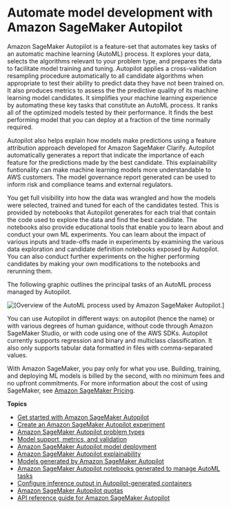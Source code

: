 # Automate model development with Amazon SageMaker Autopilot<a name="autopilot-automate-model-development"></a>

Amazon SageMaker Autopilot is a feature\-set that automates key tasks of an automatic machine learning \(AutoML\) process\. It explores your data, selects the algorithms relevant to your problem type, and prepares the data to facilitate model training and tuning\. Autopilot applies a cross\-validation resampling procedure automatically to all candidate algorithms when appropriate to test their ability to predict data they have not been trained on\. It also produces metrics to assess the the predictive quality of its machine learning model candidates\. It simplifies your machine learning experience by automating these key tasks that constitute an AutoML process\. It ranks all of the optimized models tested by their performance\. It finds the best performing model that you can deploy at a fraction of the time normally required\. 

Autopilot also helps explain how models make predictions using a feature attribution approach developed for Amazon SageMaker Clarify\. Autopilot automatically generates a report that indicate the importance of each feature for the predictions made by the best candidate\. This explainability funtionality can make machine learning models more understandable to AWS customers\. The model governance report generated can be used to inform risk and compliance teams and external regulators\.

You get full visibility into how the data was wrangled and how the models were selected, trained and tuned for each of the candidates tested\. This is provided by notebooks that Autopilot generates for each trial that contain the code used to explore the data and find the best candidate\. The notebooks also provide educational tools that enable you to learn about and conduct your own ML experiments\. You can learn about the impact of various inputs and trade\-offs made in experiments by examining the various data exploration and candidate definition notebooks exposed by Autopilot\. You can also conduct further experiments on the higher performing candidates by making your own modifications to the notebooks and rerunning them\.

The following graphic outlines the principal tasks of an AutoML process managed by Autopilot\.

![\[Overview of the AutoML process used by Amazon SageMaker Autopilot.\]](http://docs.aws.amazon.com/sagemaker/latest/dg/images/Autopilot-process-graphic-1.png)

You can use Autopilot in different ways: on autopilot \(hence the name\) or with various degrees of human guidance, without code through Amazon SageMaker Studio, or with code using one of the AWS SDKs\. Autopilot currently supports regression and binary and multiclass classification\. It also only supports tabular data formatted in files with comma\-separated values\.

With Amazon SageMaker, you pay only for what you use\. Building, training, and deploying ML models is billed by the second, with no minimum fees and no upfront commitments\. For more information about the cost of using SageMaker, see [Amazon SageMaker Pricing](http://aws.amazon.com/sagemaker/pricing)\.

**Topics**
+ [Get started with Amazon SageMaker Autopilot](autopilot-automate-model-development-get-started.md)
+ [Create an Amazon SageMaker Autopilot experiment](autopilot-automate-model-development-create-experiment.md)
+ [Amazon SageMaker Autopilot problem types](autopilot-problem-types.md)
+ [Model support, metrics, and validation](autopilot-model-support-validation.md)
+ [Amazon SageMaker Autopilot model deployment](autopilot-deploy-models.md)
+ [Amazon SageMaker Autopilot explainability](autopilot-explainability.md)
+ [Models generated by Amazon SageMaker Autopilot](autopilot-models.md)
+ [Amazon SageMaker Autopilot notebooks generated to manage AutoML tasks](autopilot-automate-model-development-notebook-output.md)
+ [Configure inference output in Autopilot\-generated containers](autopilot-automate-model-development-container-output.md)
+ [Amazon SageMaker Autopilot quotas](autopilot-quotas.md)
+ [API reference guide for Amazon SageMaker Autopilot](autopilot-reference.md)